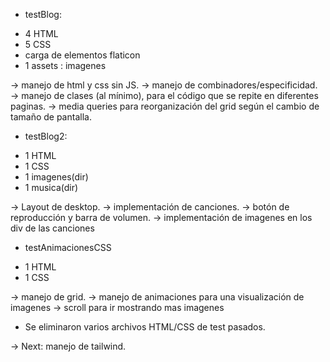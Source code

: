 * testBlog:
- 4 HTML
- 5 CSS 
- carga de elementos flaticon
- 1 assets : imagenes

→ manejo de html y css sin JS.
→ manejo de combinadores/especificidad.
→ manejo de clases (al mínimo), para el código que se repite en diferentes paginas.
→ media queries para reorganización del grid según el cambio de tamaño de pantalla.

* testBlog2:
- 1 HTML
- 1 CSS
- 1 imagenes(dir)
- 1 musica(dir)

→ Layout de desktop.
→ implementación de canciones.
→ botón de reproducción y barra de volumen.
→ implementación de imagenes en los div de las canciones

* testAnimacionesCSS
- 1 HTML
- 1 CSS

→ manejo de grid.
→ manejo de animaciones para una visualización de imagenes
    → scroll para ir mostrando mas imagenes


* Se eliminaron varios archivos HTML/CSS de test pasados.

-> Next: manejo de tailwind.
